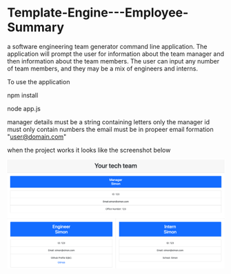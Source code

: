 # Template-Engine---Employee-Summary

a software engineering team generator command line application. The application will prompt the user for information about the team manager and then information about the team members. 
The user can input any number of team members, and they may be a mix of engineers and interns. 

To use the application

npm install

node app.js

<enter> manager details must be a string containing letters only
<enter> the manager id must only contain numbers
<enter> the email must be in propeer email formation "user@domain.com"

when the project works it looks like the screenshot below


![screenshot](https://github.com/SiJBC/Template-Engine---Employee-Summary/blob/master/Screenshot.png "Screenshot")

